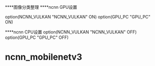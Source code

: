 ****图像分类整理
****ncnn GPU设置

option(NCNN_VULKAN "NCNN_VULKAN" ON)
option(GPU_PC "GPU_PC" ON)

****ncnn CPU设置
option(NCNN_VULKAN "NCNN_VULKAN" OFF)
option(GPU_PC "GPU_PC" OFF)
# ncnn_mobilenetv3
